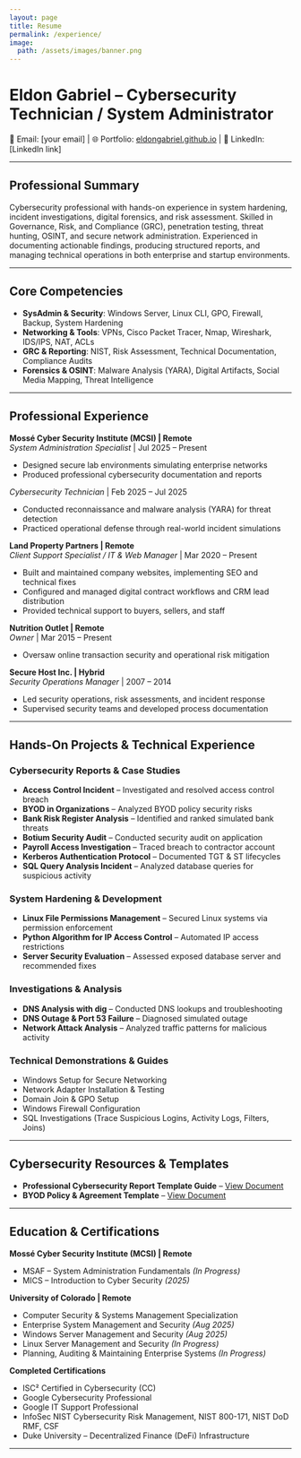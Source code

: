 ```yaml
---
layout: page
title: Resume
permalink: /experience/
image:
  path: /assets/images/banner.png
---
```


# Eldon Gabriel – Cybersecurity Technician / System Administrator  

📧 Email: [your email] | 🌐 Portfolio: [eldongabriel.github.io](https://eldongabriel.github.io) | 🔗 LinkedIn: [LinkedIn link]  

---

## Professional Summary  
Cybersecurity professional with hands-on experience in system hardening, incident investigations, digital forensics, and risk assessment. Skilled in Governance, Risk, and Compliance (GRC), penetration testing, threat hunting, OSINT, and secure network administration. Experienced in documenting actionable findings, producing structured reports, and managing technical operations in both enterprise and startup environments.  

---

## Core Competencies  
- **SysAdmin & Security**: Windows Server, Linux CLI, GPO, Firewall, Backup, System Hardening  
- **Networking & Tools**: VPNs, Cisco Packet Tracer, Nmap, Wireshark, IDS/IPS, NAT, ACLs  
- **GRC & Reporting**: NIST, Risk Assessment, Technical Documentation, Compliance Audits  
- **Forensics & OSINT**: Malware Analysis (YARA), Digital Artifacts, Social Media Mapping, Threat Intelligence  

---

## Professional Experience  

**Mossé Cyber Security Institute (MCSI) | Remote**  
*System Administration Specialist* | Jul 2025 – Present  
- Designed secure lab environments simulating enterprise networks  
- Produced professional cybersecurity documentation and reports  

*Cybersecurity Technician* | Feb 2025 – Jul 2025  
- Conducted reconnaissance and malware analysis (YARA) for threat detection  
- Practiced operational defense through real-world incident simulations  

**Land Property Partners | Remote**  
*Client Support Specialist / IT & Web Manager* | Mar 2020 – Present  
- Built and maintained company websites, implementing SEO and technical fixes  
- Configured and managed digital contract workflows and CRM lead distribution  
- Provided technical support to buyers, sellers, and staff  

**Nutrition Outlet | Remote**  
*Owner* | Mar 2015 – Present  
- Oversaw online transaction security and operational risk mitigation  

**Secure Host Inc. | Hybrid**  
*Security Operations Manager* | 2007 – 2014  
- Led security operations, risk assessments, and incident response  
- Supervised security teams and developed process documentation  

---

## Hands-On Projects & Technical Experience  

### Cybersecurity Reports & Case Studies  
- **Access Control Incident** – Investigated and resolved access control breach  
- **BYOD in Organizations** – Analyzed BYOD policy security risks  
- **Bank Risk Register Analysis** – Identified and ranked simulated bank threats  
- **Botium Security Audit** – Conducted security audit on application  
- **Payroll Access Investigation** – Traced breach to contractor account  
- **Kerberos Authentication Protocol** – Documented TGT & ST lifecycles  
- **SQL Query Analysis Incident** – Analyzed database queries for suspicious activity  

### System Hardening & Development  
- **Linux File Permissions Management** – Secured Linux systems via permission enforcement  
- **Python Algorithm for IP Access Control** – Automated IP access restrictions  
- **Server Security Evaluation** – Assessed exposed database server and recommended fixes  

### Investigations & Analysis  
- **DNS Analysis with dig** – Conducted DNS lookups and troubleshooting  
- **DNS Outage & Port 53 Failure** – Diagnosed simulated outage  
- **Network Attack Analysis** – Analyzed traffic patterns for malicious activity  

### Technical Demonstrations & Guides  
- Windows Setup for Secure Networking  
- Network Adapter Installation & Testing  
- Domain Join & GPO Setup  
- Windows Firewall Configuration  
- SQL Investigations (Trace Suspicious Logins, Activity Logs, Filters, Joins)  

---

## Cybersecurity Resources & Templates  
- **Professional Cybersecurity Report Template Guide** – [View Document](https://docs.google.com/document/d/1pG9jjDdVDl7Cqu-DoQOv6XSBhqG5YSJxUJQt0u1-01A/edit?usp=sharing)  
- **BYOD Policy & Agreement Template** – [View Document](https://docs.google.com/document/d/1nYALR4K3hXEIv_doF4ODDgC_aZewcpPsmPsQF4vj9w8/edit?usp=sharing)  

---

## Education & Certifications  

**Mossé Cyber Security Institute (MCSI) | Remote**  
- MSAF – System Administration Fundamentals *(In Progress)*  
- MICS – Introduction to Cyber Security *(2025)*  

**University of Colorado | Remote**  
- Computer Security & Systems Management Specialization  
- Enterprise System Management and Security *(Aug 2025)*  
- Windows Server Management and Security *(Aug 2025)*  
- Linux Server Management and Security *(In Progress)*  
- Planning, Auditing & Maintaining Enterprise Systems *(In Progress)*  

**Completed Certifications**  
- ISC² Certified in Cybersecurity (CC)  
- Google Cybersecurity Professional  
- Google IT Support Professional  
- InfoSec NIST Cybersecurity Risk Management, NIST 800-171, NIST DoD RMF, CSF  
- Duke University – Decentralized Finance (DeFi) Infrastructure  

---
